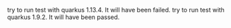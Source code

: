 try to run test with quarkus 1.13.4. It will have been failed.
try to run test with quarkus 1.9.2. It will have been passed.
